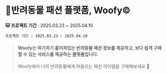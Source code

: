 # <span id="top">🐶반려동물 패션 플랫폼, Woofy©</span>

**🐱 프로젝트 기간** : 2025.03.23 ~ 2025.04.10

<!-- **🧑‍🚀 테스트 계정** -->

<!-- ```
ID :codespacetest1@test.com
PW :000000
``` -->

<!-- <img src="https://github.com/FRONTENDSCHOOL5/final-03-code-space/assets/75787973/0c2f7d0c-5168-418e-9303-a425fd5a4273"> -->

`프로젝트 기간 : 2025.03.23 ~ 2025.04.10` <br/>

<!-- > `코딩 질문,` `스터디모집`, `코딩 꿀팁` -->
<!-- > -->

> #### Woofy는 여기저기 흩어져있는 반려동물 패션 정보를 제공하고, 보다 쉽게 구매할 수 있는 서비스를 제공하는 플랫폼입니다.
>
> Woofy에서 나의 반려동물에게 어울리는 패션 아이템을 구매해보세요 🐩 <br/>

<!-- > -->
<!-- > #### code에 관한 질문 뿐만 아니라 스터디 모집 등 자유롭게 다양한 이야기를 나눠보세요❗️ -->
